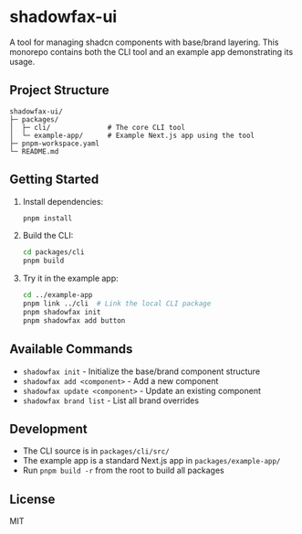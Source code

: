 # shadowfax-ui

A tool for managing shadcn components with base/brand layering. This monorepo contains both the CLI tool and an example app demonstrating its usage.

## Project Structure

```
shadowfax-ui/
├─ packages/
│  ├─ cli/              # The core CLI tool
│  └─ example-app/      # Example Next.js app using the tool
├─ pnpm-workspace.yaml
└─ README.md
```

## Getting Started

1. Install dependencies:
   ```bash
   pnpm install
   ```

2. Build the CLI:
   ```bash
   cd packages/cli
   pnpm build
   ```

3. Try it in the example app:
   ```bash
   cd ../example-app
   pnpm link ../cli  # Link the local CLI package
   pnpm shadowfax init
   pnpm shadowfax add button
   ```

## Available Commands

- `shadowfax init` - Initialize the base/brand component structure
- `shadowfax add <component>` - Add a new component
- `shadowfax update <component>` - Update an existing component
- `shadowfax brand list` - List all brand overrides

## Development

- The CLI source is in `packages/cli/src/`
- The example app is a standard Next.js app in `packages/example-app/`
- Run `pnpm build -r` from the root to build all packages

## License

MIT
